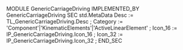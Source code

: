 MODULE GenericCarriageDriving IMPLEMENTED_BY  GenericCarriageDriving 
SEC std.MetaData
    Desc       := TL_GenericCarriageDriving.Desc ;
    Category   := 'Component'|'KinematicElements'|'ActiveLinearElement' ;
    Icon_16    := IP_GenericCarriageDriving.Icon_16 ;
    Icon_32    := IP_GenericCarriageDriving.Icon_32 ;
END_SEC
